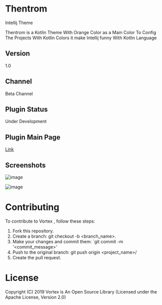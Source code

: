 # Thentrom
Intellij Theme

Thentrom is a Kotlin Theme With Orange Color as a Main Color To Config The Projects With Kotlin Colors it make Intellij funny With Kotlin Language

## Version
1.0

## Channel
Beta Channel

## Plugin Status
Under Development

## Plugin Main Page
[Link](https://plugins.jetbrains.com/plugin/13674-thentrom/)

## Screenshots

![image](https://user-images.githubusercontent.com/29167110/72654834-36263d80-3989-11ea-93a5-230d6bfc74f4.png)

![image](https://user-images.githubusercontent.com/29167110/72654856-56ee9300-3989-11ea-8aa3-6d0926f03ec8.png)


# Contributing
To contribute to Vortex , follow these steps:

1. Fork this repository.
2. Create a branch: git checkout -b <branch_name>.
3. Make your changes and commit them: `git commit -m '<commit_message>'
4. Push to the original branch: git push origin <project_name>/
5. Create the pull request.

# License
Copyright (C) 2019 Vortex is An Open Source Library (Licensed under the Apache License, Version 2.0)

